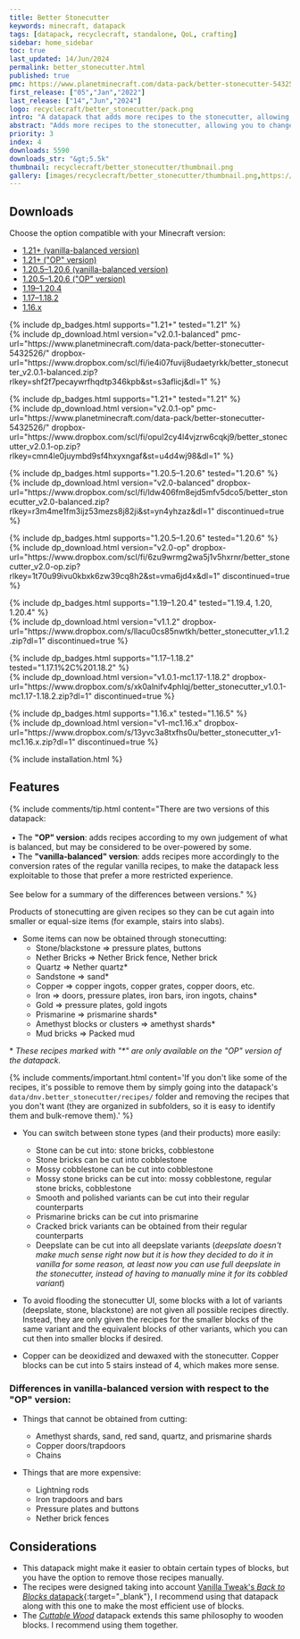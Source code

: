 ```yaml
---
title: Better Stonecutter
keywords: minecraft, datapack
tags: [datapack, recyclecraft, standalone, QoL, crafting]
sidebar: home_sidebar
toc: true
last_updated: 14/Jun/2024
permalink: better_stonecutter.html
published: true
pmc: https://www.planetminecraft.com/data-pack/better-stonecutter-5432526/
first_release: ["05","Jan","2022"]
last_release: ["14","Jun","2024"]
logo: recyclecraft/better_stonecutter/pack.png
intro: "A datapack that adds more recipes to the stonecutter, allowing you to change more easily between block variants and waste less resources."
abstract: "Adds more recipes to the stonecutter, allowing you to change more easily between block variants and waste less resources."
priority: 3
index: 4
downloads: 5590
downloads_str: "&gt;5.5k"
thumbnail: recyclecraft/better_stonecutter/thumbnail.png
gallery: [images/recyclecraft/better_stonecutter/thumbnail.png,https://static.planetminecraft.com/files/image/minecraft/data-pack/2022/526/15262629-screenshot-at_l.webp,https://static.planetminecraft.com/files/image/minecraft/data-pack/2022/526/15262638-screenshot-at_l.webp,https://static.planetminecraft.com/files/image/minecraft/data-pack/2022/526/15262628-screenshot-at_l.webp,https://static.planetminecraft.com/files/image/minecraft/data-pack/2023/526/16630269_l.webp,https://static.planetminecraft.com/files/image/minecraft/data-pack/2022/526/15262630-screenshot-at_l.webp,https://static.planetminecraft.com/files/image/minecraft/data-pack/2022/526/15262552-screenshot-at_l.webp,https://static.planetminecraft.com/files/image/minecraft/data-pack/2022/526/15262637-screenshot-at_l.webp,https://static.planetminecraft.com/files/image/minecraft/data-pack/2022/526/15262633-screenshot-at_l.webp,https://static.planetminecraft.com/files/image/minecraft/data-pack/2022/526/15262632-screenshot-at_l.webp]
---
```


## Downloads

Choose the option compatible with your Minecraft version:

<ul id="profileTabs" class="nav nav-tabs">
    <li class="active"><a href="#1-21-balanced" data-toggle="tab">1.21+ (vanilla-balanced version)</a></li>
    <li><a href="#1-21-op" data-toggle="tab">1.21+ ("OP" version)</a></li>
    <li><a href="#1-20-5-balanced" data-toggle="tab">1.20.5–1.20.6 (vanilla-balanced version)</a></li>
    <li><a href="#1-20-5-op" data-toggle="tab">1.20.5–1.20.6 ("OP" version)</a></li>
    <li><a href="#legacy1-20" data-toggle="tab">1.19–1.20.4</a></li>
    <li><a href="#legacy" data-toggle="tab">1.17–1.18.2</a></li>
    <li><a href="#legacy2" data-toggle="tab">1.16.x</a></li>
</ul>

<div class="tab-content">
    <div role="tabpanel" class="tab-pane active" id="1-21-balanced">
        <p>
            {% include dp_badges.html supports="1.21+" tested="1.21" %}
            <br/>
            {% include dp_download.html version="v2.0.1-balanced" pmc-url="https://www.planetminecraft.com/data-pack/better-stonecutter-5432526/" dropbox-url="https://www.dropbox.com/scl/fi/ie4i07fuvij8udaetyrkk/better_stonecutter_v2.0.1-balanced.zip?rlkey=shf2f7pecaywrfhqdtp346kpb&st=s3aflicj&dl=1" %}
        </p>
    </div>
    <div role="tabpanel" class="tab-pane" id="1-21-op">
        <p>
            {% include dp_badges.html supports="1.21+" tested="1.21" %}
            <br/>
            {% include dp_download.html version="v2.0.1-op" pmc-url="https://www.planetminecraft.com/data-pack/better-stonecutter-5432526/" dropbox-url="https://www.dropbox.com/scl/fi/opul2cy4l4vjzrw6cqkj9/better_stonecutter_v2.0.1-op.zip?rlkey=cmn4le0juymbd9sf4hxyxngaf&st=u4d4wj98&dl=1" %}
        </p>
    </div>
    <div role="tabpanel" class="tab-pane" id="1-20-5-balanced">
        <p>
            {% include dp_badges.html supports="1.20.5–1.20.6" tested="1.20.6" %}
            <br/>
            {% include dp_download.html version="v2.0-balanced" dropbox-url="https://www.dropbox.com/scl/fi/ldw406fm8ejd5mfv5dco5/better_stonecutter_v2.0-balanced.zip?rlkey=r3m4me1fm3ijz53mezs8j82ji&st=yn4yhzaz&dl=1" discontinued=true %}
        </p>
    </div>
    <div role="tabpanel" class="tab-pane" id="1-20-5-op">
        <p>
            {% include dp_badges.html supports="1.20.5–1.20.6" tested="1.20.6" %}
            <br/>
            {% include dp_download.html version="v2.0-op" dropbox-url="https://www.dropbox.com/scl/fi/6zu9wrmg2wa5j1v5hxrnr/better_stonecutter_v2.0-op.zip?rlkey=1t70u99ivu0kbxk6zw39cq8h2&st=vma6jd4x&dl=1" discontinued=true %}
        </p>
    </div>
    <div role="tabpanel" class="tab-pane" id="legacy1-20">
        <p>
            {% include dp_badges.html supports="1.19–1.20.4" tested="1.19.4, 1.20, 1.20.4" %}
            <br/>
            {% include dp_download.html version="v1.1.2" dropbox-url="https://www.dropbox.com/s/llacu0cs85nwtkh/better_stonecutter_v1.1.2.zip?dl=1" discontinued=true %}
        </p>
    </div>
    <div role="tabpanel" class="tab-pane" id="legacy">
        <p>
            {% include dp_badges.html supports="1.17–1.18.2" tested="1.17.1%2C%201.18.2" %}
            <br/>
            {% include dp_download.html version="v1.0.1-mc1.17-1.18.2" dropbox-url="https://www.dropbox.com/s/xk0alnifv4phlqj/better_stonecutter_v1.0.1-mc1.17-1.18.2.zip?dl=1" discontinued=true %}
        </p>
    </div>
    <div role="tabpanel" class="tab-pane" id="legacy2">
        <p>
            {% include dp_badges.html supports="1.16.x" tested="1.16.5" %}
            <br/>
            {% include dp_download.html version="v1-mc1.16.x" dropbox-url="https://www.dropbox.com/s/13yvc3a8txfhs0u/better_stonecutter_v1-mc1.16.x.zip?dl=1" discontinued=true %}
        </p>
    </div>
</div>

{% include installation.html %}

## Features

{% include comments/tip.html content="There are two versions of this datapack:<br/><br/>&nbsp;&#x2022;&nbsp;The **\"OP\" version**: adds recipes according to my own judgement of what is balanced, but may be considered to be over-powered by some.<br/>&nbsp;&#x2022;&nbsp;The **\"vanilla-balanced\" version**: adds recipes more accordingly to the conversion rates of the regular vanilla recipes, to make the datapack less exploitable to those that prefer a more restricted experience.<br/><br/>See below for a summary of the differences between versions." %}

Products of stonecutting are given recipes so they can be cut again into smaller or equal-size items (for example, stairs into slabs).

- Some items can now be obtained through stonecutting:
    - Stone/blackstone &#x21D2; pressure plates, buttons
    - Nether Bricks &#x21D2; Nether Brick fence, Nether brick
    - Quartz &#x21D2; Nether quartz\*
    - Sandstone &#x21D2; sand\*
    - Copper &#x21D2; copper ingots, copper grates, copper doors, etc.
    - Iron &#x21D2; doors, pressure plates, iron bars, iron ingots, chains\*
    - Gold &#x21D2; pressure plates, gold ingots
    - Prismarine &#x21D2; prismarine shards\*
    - Amethyst blocks or clusters &#x21D2; amethyst shards\*
    - Mud bricks &#x21D2; Packed mud

\* *These recipes marked with "\*" are only available on the "OP" version of the datapack.*

{% include comments/important.html content='If you don\'t like some of the recipes, it\'s possible to remove them by simply going into the datapack\'s <code>data/dnv.better_stonecutter/recipes/</code> folder and removing the recipes that you don\'t want (they are organized in subfolders, so it is easy to identify them and bulk-remove them).' %}

- You can switch between stone types (and their products) more easily:
    - Stone can be cut into: stone bricks, cobblestone
    - Stone bricks can be cut into cobblestone
    - Mossy cobblestone can be cut into cobblestone
    - Mossy stone bricks can be cut into: mossy cobblestone, regular stone bricks, cobblestone
    - Smooth and polished variants can be cut into their regular counterparts
    - Prismarine bricks can be cut into prismarine
    - Cracked brick variants can be obtained from their regular counterparts
    - Deepslate can be cut into all deepslate variants (*deepslate doesn't make much sense right now but it is how they decided to do it in vanilla for some reason, at least now you can use full deepslate in the stonecutter, instead of having to manually mine it for its cobbled variant*)

- To avoid flooding the stonecutter UI, some blocks with a lot of variants (deepslate, stone, blackstone) are not given all possible recipes directly. Instead, they are only given the recipes for the smaller blocks of the same variant and the equivalent blocks of other variants, which you can cut then into smaller blocks if desired.

- Copper can be deoxidized and dewaxed with the stonecutter. Copper blocks can be cut into 5 stairs instead of 4, which makes more sense.

### Differences in vanilla-balanced version with respect to the "OP" version:

- Things that cannot be obtained from cutting:
  - Amethyst shards, sand, red sand, quartz, and prismarine shards
  - Copper doors/trapdoors
  - Chains

- Things that are more expensive:
  - Lightning rods
  - Iron trapdoors and bars
  - Pressure plates and buttons
  - Nether brick fences

## Considerations

- This datapack might make it easier to obtain certain types of blocks, but you have the option to remove those recipes manually.
- The recipes were designed taking into account [Vanilla Tweak's _Back to Blocks_ datapack](https://vanillatweaks.net/picker/crafting-tweaks/){:target="_blank"}, I recommend using that datapack along with this one to make the most efficient use of blocks.
- The [_Cuttable Wood_](cuttable_wood.html) datapack extends this same philosophy to wooden blocks. I recommend using them together.
